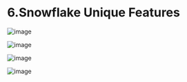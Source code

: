 # 6.Snowflake Unique Features
![image](https://user-images.githubusercontent.com/102650331/171773184-19b6862c-a06e-40ac-977c-35fd6024e4d6.png)

![image](https://user-images.githubusercontent.com/102650331/171773205-78f1983e-c802-4c58-9f4f-09a63708052d.png)

![image](https://user-images.githubusercontent.com/102650331/171773275-3d917fb7-f5d2-4897-a546-2f161a0dbd6f.png)

![image](https://user-images.githubusercontent.com/102650331/171773340-5bc69b00-9999-4e73-a60d-9dbd8ddb5618.png)

